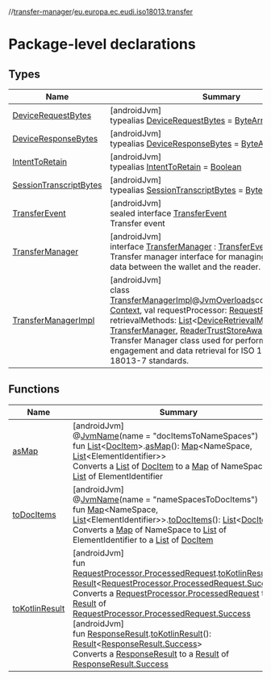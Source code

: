 //[transfer-manager](../../index.md)/[eu.europa.ec.eudi.iso18013.transfer](index.md)

# Package-level declarations

## Types

| Name | Summary |
|---|---|
| [DeviceRequestBytes](-device-request-bytes/index.md) | [androidJvm]<br>typealias [DeviceRequestBytes](-device-request-bytes/index.md) = [ByteArray](https://kotlinlang.org/api/latest/jvm/stdlib/kotlin-stdlib/kotlin/-byte-array/index.html) |
| [DeviceResponseBytes](-device-response-bytes/index.md) | [androidJvm]<br>typealias [DeviceResponseBytes](-device-response-bytes/index.md) = [ByteArray](https://kotlinlang.org/api/latest/jvm/stdlib/kotlin-stdlib/kotlin/-byte-array/index.html) |
| [IntentToRetain](-intent-to-retain/index.md) | [androidJvm]<br>typealias [IntentToRetain](-intent-to-retain/index.md) = [Boolean](https://kotlinlang.org/api/latest/jvm/stdlib/kotlin-stdlib/kotlin/-boolean/index.html) |
| [SessionTranscriptBytes](-session-transcript-bytes/index.md) | [androidJvm]<br>typealias [SessionTranscriptBytes](-session-transcript-bytes/index.md) = [ByteArray](https://kotlinlang.org/api/latest/jvm/stdlib/kotlin-stdlib/kotlin/-byte-array/index.html) |
| [TransferEvent](-transfer-event/index.md) | [androidJvm]<br>sealed interface [TransferEvent](-transfer-event/index.md)<br>Transfer event |
| [TransferManager](-transfer-manager/index.md) | [androidJvm]<br>interface [TransferManager](-transfer-manager/index.md) : [TransferEvent.Listenable](-transfer-event/-listenable/index.md)<br>Transfer manager interface for managing the transfer of data between the wallet and the reader. |
| [TransferManagerImpl](-transfer-manager-impl/index.md) | [androidJvm]<br>class [TransferManagerImpl](-transfer-manager-impl/index.md)@[JvmOverloads](https://kotlinlang.org/api/latest/jvm/stdlib/kotlin-stdlib/kotlin.jvm/-jvm-overloads/index.html)constructor(context: [Context](https://developer.android.com/reference/kotlin/android/content/Context.html), val requestProcessor: [RequestProcessor](../eu.europa.ec.eudi.iso18013.transfer.response/-request-processor/index.md), retrievalMethods: [List](https://kotlinlang.org/api/latest/jvm/stdlib/kotlin-stdlib/kotlin.collections/-list/index.html)&lt;[DeviceRetrievalMethod](../eu.europa.ec.eudi.iso18013.transfer.engagement/-device-retrieval-method/index.md)&gt;? = null) : [TransferManager](-transfer-manager/index.md), [ReaderTrustStoreAware](../eu.europa.ec.eudi.iso18013.transfer.readerauth/-reader-trust-store-aware/index.md)<br>Transfer Manager class used for performing device engagement and data retrieval for ISO 18013-5 and ISO 18013-7 standards. |

## Functions

| Name | Summary |
|---|---|
| [asMap](as-map.md) | [androidJvm]<br>@[JvmName](https://kotlinlang.org/api/latest/jvm/stdlib/kotlin-stdlib/kotlin.jvm/-jvm-name/index.html)(name = &quot;docItemsToNameSpaces&quot;)<br>fun [List](https://kotlinlang.org/api/latest/jvm/stdlib/kotlin-stdlib/kotlin.collections/-list/index.html)&lt;[DocItem](../eu.europa.ec.eudi.iso18013.transfer.response/-doc-item/index.md)&gt;.[asMap](as-map.md)(): [Map](https://kotlinlang.org/api/latest/jvm/stdlib/kotlin-stdlib/kotlin.collections/-map/index.html)&lt;NameSpace, [List](https://kotlinlang.org/api/latest/jvm/stdlib/kotlin-stdlib/kotlin.collections/-list/index.html)&lt;ElementIdentifier&gt;&gt;<br>Converts a [List](https://kotlinlang.org/api/latest/jvm/stdlib/kotlin-stdlib/kotlin.collections/-list/index.html) of [DocItem](../eu.europa.ec.eudi.iso18013.transfer.response/-doc-item/index.md) to a [Map](https://kotlinlang.org/api/latest/jvm/stdlib/kotlin-stdlib/kotlin.collections/-map/index.html) of NameSpace to [List](https://kotlinlang.org/api/latest/jvm/stdlib/kotlin-stdlib/kotlin.collections/-list/index.html) of ElementIdentifier |
| [toDocItems](to-doc-items.md) | [androidJvm]<br>@[JvmName](https://kotlinlang.org/api/latest/jvm/stdlib/kotlin-stdlib/kotlin.jvm/-jvm-name/index.html)(name = &quot;nameSpacesToDocItems&quot;)<br>fun [Map](https://kotlinlang.org/api/latest/jvm/stdlib/kotlin-stdlib/kotlin.collections/-map/index.html)&lt;NameSpace, [List](https://kotlinlang.org/api/latest/jvm/stdlib/kotlin-stdlib/kotlin.collections/-list/index.html)&lt;ElementIdentifier&gt;&gt;.[toDocItems](to-doc-items.md)(): [List](https://kotlinlang.org/api/latest/jvm/stdlib/kotlin-stdlib/kotlin.collections/-list/index.html)&lt;[DocItem](../eu.europa.ec.eudi.iso18013.transfer.response/-doc-item/index.md)&gt;<br>Converts a [Map](https://kotlinlang.org/api/latest/jvm/stdlib/kotlin-stdlib/kotlin.collections/-map/index.html) of NameSpace to [List](https://kotlinlang.org/api/latest/jvm/stdlib/kotlin-stdlib/kotlin.collections/-list/index.html) of ElementIdentifier to a [List](https://kotlinlang.org/api/latest/jvm/stdlib/kotlin-stdlib/kotlin.collections/-list/index.html) of [DocItem](../eu.europa.ec.eudi.iso18013.transfer.response/-doc-item/index.md) |
| [toKotlinResult](to-kotlin-result.md) | [androidJvm]<br>fun [RequestProcessor.ProcessedRequest](../eu.europa.ec.eudi.iso18013.transfer.response/-request-processor/-processed-request/index.md).[toKotlinResult](to-kotlin-result.md)(): [Result](https://kotlinlang.org/api/latest/jvm/stdlib/kotlin-stdlib/kotlin/-result/index.html)&lt;[RequestProcessor.ProcessedRequest.Success](../eu.europa.ec.eudi.iso18013.transfer.response/-request-processor/-processed-request/-success/index.md)&gt;<br>Converts a [RequestProcessor.ProcessedRequest](../eu.europa.ec.eudi.iso18013.transfer.response/-request-processor/-processed-request/index.md) to a [Result](https://kotlinlang.org/api/latest/jvm/stdlib/kotlin-stdlib/kotlin/-result/index.html) of [RequestProcessor.ProcessedRequest.Success](../eu.europa.ec.eudi.iso18013.transfer.response/-request-processor/-processed-request/-success/index.md)<br>[androidJvm]<br>fun [ResponseResult](../eu.europa.ec.eudi.iso18013.transfer.response/-response-result/index.md).[toKotlinResult](to-kotlin-result.md)(): [Result](https://kotlinlang.org/api/latest/jvm/stdlib/kotlin-stdlib/kotlin/-result/index.html)&lt;[ResponseResult.Success](../eu.europa.ec.eudi.iso18013.transfer.response/-response-result/-success/index.md)&gt;<br>Converts a [ResponseResult](../eu.europa.ec.eudi.iso18013.transfer.response/-response-result/index.md) to a [Result](https://kotlinlang.org/api/latest/jvm/stdlib/kotlin-stdlib/kotlin/-result/index.html) of [ResponseResult.Success](../eu.europa.ec.eudi.iso18013.transfer.response/-response-result/-success/index.md) |
